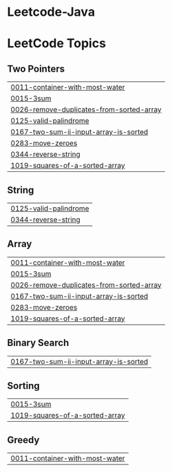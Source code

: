 # Leetcode-Java

<!---LeetCode Topics Start-->
# LeetCode Topics
## Two Pointers
|  |
| ------- |
| [0011-container-with-most-water](https://github.com/Asnvir/Leetcode-Java/tree/master/0011-container-with-most-water) |
| [0015-3sum](https://github.com/Asnvir/Leetcode-Java/tree/master/0015-3sum) |
| [0026-remove-duplicates-from-sorted-array](https://github.com/Asnvir/Leetcode-Java/tree/master/0026-remove-duplicates-from-sorted-array) |
| [0125-valid-palindrome](https://github.com/Asnvir/Leetcode-Java/tree/master/0125-valid-palindrome) |
| [0167-two-sum-ii-input-array-is-sorted](https://github.com/Asnvir/Leetcode-Java/tree/master/0167-two-sum-ii-input-array-is-sorted) |
| [0283-move-zeroes](https://github.com/Asnvir/Leetcode-Java/tree/master/0283-move-zeroes) |
| [0344-reverse-string](https://github.com/Asnvir/Leetcode-Java/tree/master/0344-reverse-string) |
| [1019-squares-of-a-sorted-array](https://github.com/Asnvir/Leetcode-Java/tree/master/1019-squares-of-a-sorted-array) |
## String
|  |
| ------- |
| [0125-valid-palindrome](https://github.com/Asnvir/Leetcode-Java/tree/master/0125-valid-palindrome) |
| [0344-reverse-string](https://github.com/Asnvir/Leetcode-Java/tree/master/0344-reverse-string) |
## Array
|  |
| ------- |
| [0011-container-with-most-water](https://github.com/Asnvir/Leetcode-Java/tree/master/0011-container-with-most-water) |
| [0015-3sum](https://github.com/Asnvir/Leetcode-Java/tree/master/0015-3sum) |
| [0026-remove-duplicates-from-sorted-array](https://github.com/Asnvir/Leetcode-Java/tree/master/0026-remove-duplicates-from-sorted-array) |
| [0167-two-sum-ii-input-array-is-sorted](https://github.com/Asnvir/Leetcode-Java/tree/master/0167-two-sum-ii-input-array-is-sorted) |
| [0283-move-zeroes](https://github.com/Asnvir/Leetcode-Java/tree/master/0283-move-zeroes) |
| [1019-squares-of-a-sorted-array](https://github.com/Asnvir/Leetcode-Java/tree/master/1019-squares-of-a-sorted-array) |
## Binary Search
|  |
| ------- |
| [0167-two-sum-ii-input-array-is-sorted](https://github.com/Asnvir/Leetcode-Java/tree/master/0167-two-sum-ii-input-array-is-sorted) |
## Sorting
|  |
| ------- |
| [0015-3sum](https://github.com/Asnvir/Leetcode-Java/tree/master/0015-3sum) |
| [1019-squares-of-a-sorted-array](https://github.com/Asnvir/Leetcode-Java/tree/master/1019-squares-of-a-sorted-array) |
## Greedy
|  |
| ------- |
| [0011-container-with-most-water](https://github.com/Asnvir/Leetcode-Java/tree/master/0011-container-with-most-water) |
<!---LeetCode Topics End-->